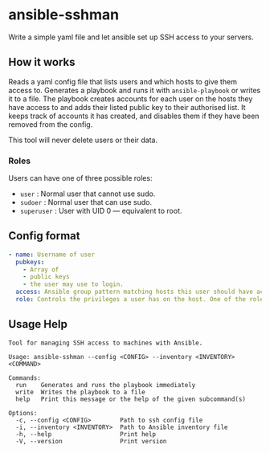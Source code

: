 # ansible-sshman

Write a simple yaml file and let ansible set up SSH access to your servers.

## How it works

Reads a yaml config file that lists users and which hosts to give them access to.
Generates a playbook and runs it with `ansible-playbook` or writes it to a file.
The playbook creates accounts for each user on the hosts they have access to and adds their listed public key to their authorised list.
It keeps track of accounts it has created, and disables them if they have been removed from the config.

This tool will never delete users or their data.

### Roles

Users can have one of three possible roles:
+ `user` : Normal user that cannot use sudo.
+ `sudoer` : Normal user that can use sudo.
+ `superuser` : User with UID 0 — equivalent to root.

## Config format

```yaml
- name: Username of user
  pubkeys:
    - Array of
    - public keys
    - the user may use to login.
  access: Ansible group pattern matching hosts this user should have access to.
  role: Controls the privileges a user has on the host. One of the roles listed above.
```

## Usage Help

```
Tool for managing SSH access to machines with Ansible.

Usage: ansible-sshman --config <CONFIG> --inventory <INVENTORY> <COMMAND>

Commands:
  run    Generates and runs the playbook immediately
  write  Writes the playbook to a file
  help   Print this message or the help of the given subcommand(s)

Options:
  -c, --config <CONFIG>        Path to ssh config file
  -i, --inventory <INVENTORY>  Path to Ansible inventory file
  -h, --help                   Print help
  -V, --version                Print version
```
